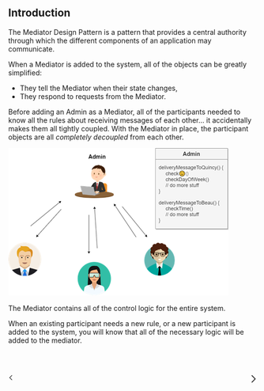 ## **Introduction**

The Mediator Design Pattern is a pattern that provides a central authority through which the different components of an application may communicate. 

When a Mediator is added to the system, all of the objects can be greatly simplified:
- They tell the Mediator when their state changes,
- They respond to requests from the Mediator.

Before adding an Admin as a Mediator, all of the participants needed to know all the rules about receiving messages of each other… it accidentally makes them all tightly coupled. With the Mediator in place, the participant objects are all *completely decoupled* from each other. 

![](../assets/img/01_Add_Mediator.png)

The Mediator contains all of the control logic for the entire system.

When an existing participant needs a new rule, or a new participant is added to the system, you will know that all of the necessary logic will be added to the mediator.

<br/>
<br/>

[<img align="left" width="2%" src="./../assets/icon/previous.png"/>](./P00_Problem.md "Problem")
[<img align="right" width="3%" src="./../assets/icon/next.png"/>](./P02_Structure.md "Structure")